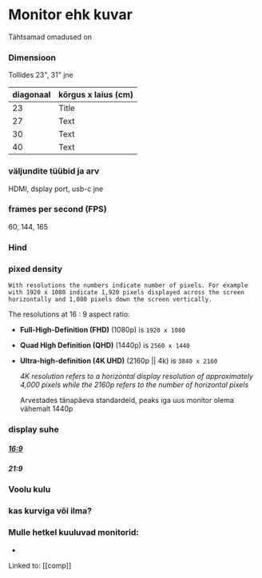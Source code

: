 # Monitor ehk kuvar

Tähtsamad omadused on 

### Dimensioon
Tollides 23", 31" jne


| diagonaal | kõrgus x laius (cm)|
| --- | --- |
| 23 | Title |
| 27 | Text |
| 30 | Text |
| 40 | Text |


### väljundite tüübid ja arv
HDMI, dsplay port, usb-c jne


### frames per second (FPS)
60, 144, 165


### Hind 



### pixed density

    With resolutions the numbers indicate number of pixels. For example with 1920 x 1080 indicate 1,920 pixels displayed across the screen horizontally and 1,080 pixels down the screen vertically.

The resolutions at 16 : 9 aspect ratio: 
- **Full-High-Definition (FHD)** (1080p) is `1920 x 1080`

- **Quad High Definition (QHD)** (1440p) is `2560 x 1440`

- **Ultra-high-definition (4K UHD)** (2160p || 4k) is `3840 x 2160`

    *4K resolution refers to a horizontal display resolution of
approximately 4,000 pixels while the 2160p refers to the number of horizontal pixels*



    Arvestades tänapäeva standardeid, peaks iga uus monitor olema vähemalt 1440p

### display suhe
##### [16:9](https://en.wikipedia.org/wiki/16:9_aspect_ratio)


##### 21:9


### Voolu kulu


### kas kurviga või ilma?




### Mulle hetkel kuuluvad monitorid: 

- []()

Linked to:
[[comp]]
